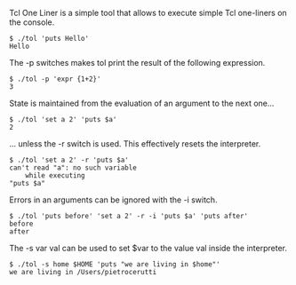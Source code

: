 Tcl One Liner is a simple tool that allows to execute simple Tcl
one-liners on the console.

    $ ./tol 'puts Hello'
    Hello

The -p switches makes tol print the result of the following expression.

    $ ./tol -p 'expr {1+2}'
    3

State is maintained from the evaluation of an argument to the next one...

    $ ./tol 'set a 2' 'puts $a'
    2

... unless the -r switch is used. This effectively resets the interpreter.

    $ ./tol 'set a 2' -r 'puts $a'
    can't read "a": no such variable
        while executing
    "puts $a"


Errors in an arguments can be ignored with the -i switch.

    $ ./tol 'puts before' 'set a 2' -r -i 'puts $a' 'puts after'
    before
    after


The -s var val can be used to set $var to the value val inside the interpreter.

    $ ./tol -s home $HOME 'puts "we are living in $home"'
    we are living in /Users/pietrocerutti



